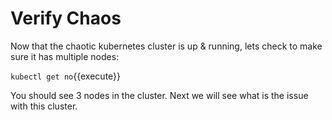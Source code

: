 # Verify Chaos

Now that the chaotic kubernetes cluster is up & running, lets check to make sure it has multiple nodes:

`kubectl get no`{{execute}}

You should see 3 nodes in the cluster. Next we will see what is the issue with this cluster.
